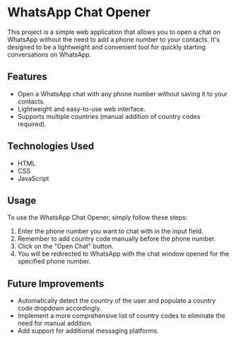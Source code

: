 # WhatsApp Chat Opener

This project is a simple web application that allows you to open a chat on WhatsApp without the need to add a phone number to your contacts. It's designed to be a lightweight and convenient tool for quickly starting conversations on WhatsApp.

## Features

- Open a WhatsApp chat with any phone number without saving it to your contacts.
- Lightweight and easy-to-use web interface.
- Supports multiple countries (manual addition of country codes required).

## Technologies Used

- HTML
- CSS
- JavaScript

## Usage

To use the WhatsApp Chat Opener, simply follow these steps:

1. Enter the phone number you want to chat with in the input field.
2. Remember to add country code manually before the phone number.
3. Click on the "Open Chat" button.
4. You will be redirected to WhatsApp with the chat window opened for the specified phone number.

## Future Improvements

- Automatically detect the country of the user and populate a country code dropdown accordingly.
- Implement a more comprehensive list of country codes to eliminate the need for manual addition.
- Add support for additional messaging platforms.
